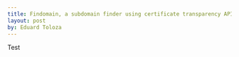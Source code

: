 ```yaml
---
title: Findomain, a subdomain finder using certificate transparency API of Facebook.
layout: post
by: Eduard Toloza
---
```


Test
